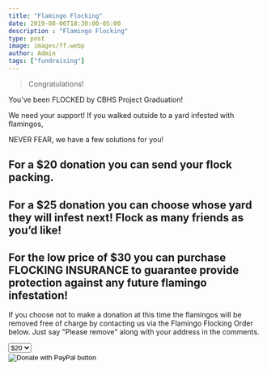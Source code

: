 ```yaml
---
title: "Flamingo Flocking"
date: 2019-08-06T18:30:00-05:00
description : "Flamingo Flocking"
type: post
image: images/ff.webp
author: Admin
tags: ["fundraising"]
---
```


> Congratulations!

You’ve been FLOCKED by CBHS Project Graduation!

 We need your support! If you walked outside to a yard infested with flamingos,

NEVER FEAR, we have a few solutions for you!

## For a $20 donation you can send your flock packing.

## For a $25 donation you can choose whose yard they will infest next!  Flock as many friends as you’d like! 

## For the low price of $30 you can purchase FLOCKING INSURANCE to guarantee provide protection against any future flamingo infestation!

If you choose not to make a donation at this time the flamingos will be removed free of charge by contacting us via the Flamingo Flocking Order below.  Just say "Please remove" along with your address in the comments.

<form action="https://www.paypal.com/cgi-bin/webscr" method="post" target="_top" role="form">
    <input type="hidden" name="cmd" value="_donations" />
    <input type="hidden" name="business" value="amhughes767@optonline.net" />
    <input type="hidden" name="currency_code" value="USD" />
    <div class="form-group wow fadeInDown" data-wow-duration="500ms" data-wow-delay=".6s">
        <select class="form-control" name="amount">
            <option value="20">$20</option>
            <option value="25">$25</option>
            <option value="30">$30</option>
        </select>
    </div>
    <!--<input type="hidden" name="amount" value="20" />-->
    <input type="image" src="https://www.paypalobjects.com/en_US/i/btn/btn_donate_LG.gif" border="0" name="submit" title="PayPal - The safer, easier way to pay online!" alt="Donate with PayPal button" />
    <img alt="" border="0" src="https://www.paypal.com/en_US/i/scr/pixel.gif" width="1" height="1" />
</form>
